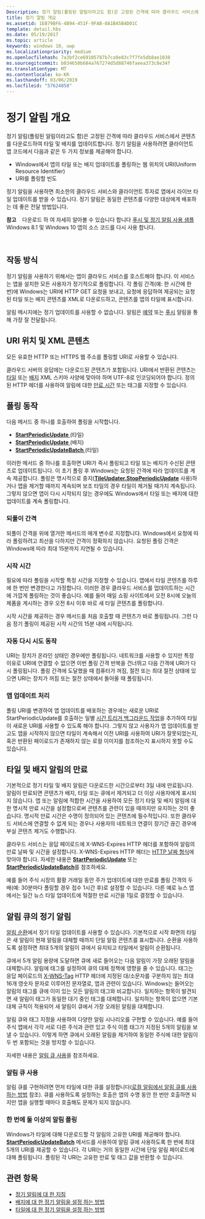 ```yaml
---
Description: 정기 알림(폴링된 알림이라고도 함)은 고정된 간격에 따라 클라우드 서비스에서 콘텐츠를 다운로드하여 타일 및 배지를 업데이트합니다.
title: 정기 알림 개요
ms.assetid: 1EB79BF6-4B94-451F-9FAB-0A1B45B4D01C
template: detail.hbs
ms.date: 05/19/2017
ms.topic: article
keywords: windows 10, uwp
ms.localizationpriority: medium
ms.openlocfilehash: 7a3bf2ce69105787b7ca9e83c7f7fe5db8ae1038
ms.sourcegitcommit: b034650b684a767274d5d88746faeea373c8e34f
ms.translationtype: MT
ms.contentlocale: ko-KR
ms.lasthandoff: 03/06/2019
ms.locfileid: "57624858"
---
```

# <a name="periodic-notification-overview"></a>정기 알림 개요
 


정기 알림(폴링된 알림이라고도 함)은 고정된 간격에 따라 클라우드 서비스에서 콘텐츠를 다운로드하여 타일 및 배지를 업데이트합니다. 정기 알림을 사용하려면 클라이언트 앱 코드에서 다음과 같은 두 가지 정보를 제공해야 합니다.

-   Windows에서 앱의 타일 또는 배지 업데이트를 폴링하는 웹 위치의 URI(Uniform Resource Identifier)
-   URI를 폴링할 빈도

정기 알림을 사용하면 최소한의 클라우드 서비스와 클라이언트 투자로 앱에서 라이브 타일 업데이트를 받을 수 있습니다. 정기 알림은 동일한 콘텐츠를 다양한 대상에게 배포하는 데 좋은 전달 방법입니다.

**참고**    다운로드 하 여 자세히 알아볼 수 있습니다 합니다 [푸시 및 정기 알림 사용 샘플](https://go.microsoft.com/fwlink/p/?linkid=231476) Windows 8.1 및 Windows 10 앱의 소스 코드를 다시 사용 합니다.

 

## <a name="how-it-works"></a>작동 방식


정기 알림을 사용하기 위해서는 앱이 클라우드 서비스를 호스트해야 합니다. 이 서비스는 앱을 설치한 모든 사용자가 정기적으로 폴링합니다. 각 폴링 간격(예: 한 시간에 한 번)에 Windows는 URI에 HTTP GET 요청을 보내고, 요청에 응답하여 제공되는 요청된 타일 또는 배지 콘텐츠를 XML로 다운로드하고, 콘텐츠를 앱의 타일에 표시합니다.

알림 메시지에는 정기 업데이트를 사용할 수 없습니다. 알림은 [예약](https://msdn.microsoft.com/library/windows/apps/hh465417) 또는 [푸시](https://msdn.microsoft.com/library/windows/apps/xaml/hh868252) 알림을 통해 가장 잘 전달됩니다.

## <a name="uri-location-and-xml-content"></a>URI 위치 및 XML 콘텐츠


모든 유효한 HTTP 또는 HTTPS 웹 주소를 폴링할 URI로 사용할 수 있습니다.

클라우드 서버의 응답에는 다운로드된 콘텐츠가 포함됩니다. URI에서 반환된 콘텐츠는 [타일](adaptive-tiles-schema.md) 또는 [배지](https://msdn.microsoft.com/library/windows/apps/br212851) XML 스키마 사양에 맞아야 하며 UTF-8로 인코딩되어야 합니다. 정의된 HTTP 헤더를 사용하여 알림에 대한 [만료 시간](#expiration-of-tile-and-badge-notifications) 또는 태그를 지정할 수 있습니다.

## <a name="polling-behavior"></a>폴링 동작


다음 메서드 중 하나를 호출하여 폴링을 시작합니다.

-   [**StartPeriodicUpdate** ](https://docs.microsoft.com/uwp/api/Windows.UI.Notifications.TileUpdater#Windows_UI_Notifications_TileUpdater_StartPeriodicUpdate_Windows_Foundation_Uri_Windows_Foundation_DateTime_Windows_UI_Notifications_PeriodicUpdateRecurrence_) (타일)
-   [**StartPeriodicUpdate** ](https://docs.microsoft.com/uwp/api/Windows.UI.Notifications.BadgeUpdater#Windows_UI_Notifications_BadgeUpdater_StartPeriodicUpdate_Windows_Foundation_Uri_Windows_Foundation_DateTime_Windows_UI_Notifications_PeriodicUpdateRecurrence_) (배지)
-   [**StartPeriodicUpdateBatch** ](https://docs.microsoft.com/uwp/api/Windows.UI.Notifications.TileUpdater#Windows_UI_Notifications_TileUpdater_StartPeriodicUpdateBatch_Windows_Foundation_Collections_IIterable_1_Windows_UI_Notifications_PeriodicUpdateRecurrence_) (타일)

이러한 메서드 중 하나를 호출하면 URI가 즉시 폴링되고 타일 또는 배지가 수신된 콘텐츠로 업데이트됩니다. 이 초기 폴링 후 Windows는 요청된 간격에 따라 업데이트를 계속 제공합니다. 폴링은 명시적으로 중지([**TileUpdater.StopPeriodicUpdate**](https://docs.microsoft.com/uwp/api/Windows.UI.Notifications.TileUpdater.StopPeriodicUpdate) 사용)하거나 앱을 제거할 때까지 계속되며 보조 타일의 경우 타일이 제거될 때가지 계속됩니다. 그렇지 않으면 앱이 다시 시작되지 않는 경우에도 Windows에서 타일 또는 배지에 대한 업데이트를 계속 폴링합니다.

### <a name="the-recurrence-interval"></a>되풀이 간격

되풀이 간격을 위에 열거한 메서드의 매개 변수로 지정합니다. Windows에서 요청에 따라 폴링하려고 최선을 다하지만 간격이 정확하지 않습니다. 요청된 폴링 간격은 Windows에 따라 최대 15분까지 지연될 수 있습니다.

### <a name="the-start-time"></a>시작 시간

필요에 따라 폴링을 시작할 특정 시간을 지정할 수 있습니다. 앱에서 타일 콘텐츠를 하루에 한 번만 변경한다고 가정합니다. 이러한 경우 클라우드 서비스를 업데이트하는 시간에 가깝게 폴링하는 것이 좋습니다. 예를 들어 매일 쇼핑 사이트에서 오전 8시에 오늘의 제품을 게시하는 경우 오전 8시 이후 바로 새 타일 콘텐츠를 폴링합니다.

시작 시간을 제공하는 경우 메서드를 처음 호출할 때 콘텐츠가 바로 폴링됩니다. 그런 다음 정기 폴링이 제공된 시작 시간의 15분 내에 시작됩니다.

### <a name="automatic-retry-behavior"></a>자동 다시 시도 동작

URI는 장치가 온라인 상태인 경우에만 폴링됩니다. 네트워크를 사용할 수 있지만 특정 이유로 URI에 연결할 수 없으면 이번 폴링 간격 반복을 건너뛰고 다음 간격에 URI가 다시 폴링됩니다. 폴링 간격에 도달했을 때 컴퓨터가 꺼짐, 절전 또는 최대 절전 상태에 있으면 URI는 장치가 꺼짐 또는 절전 상태에서 돌아올 때 폴링됩니다.

### <a name="handling-app-updates"></a>앱 업데이트 처리

폴링 URI를 변경하여 앱 업데이트를 배포하는 경우에는 새로운 URI로 StartPeriodicUpdate를 호출하는 일별 [시간 트리거 백그라운드 작업](../../../launch-resume/run-a-background-task-on-a-timer-.md)을 추가하여 타일이 새로운 URI를 사용할 수 있도록 해야 합니다. 그렇지 않고 사용자가 앱 업데이트를 받고도 앱을 시작하지 않으면 타일이 계속해서 이전 URI를 사용하여 URI가 잘못되었는지, 혹은 반환된 페이로드가 존재하지 않는 로컬 이미지를 참조하는지 표시하지 못할 수도 있습니다.

## <a name="expiration-of-tile-and-badge-notifications"></a>타일 및 배지 알림의 만료


기본적으로 정기 타일 및 배지 알림은 다운로드한 시간으로부터 3일 내에 만료됩니다. 알림이 만료되면 콘텐츠가 배지, 타일 또는 큐에서 제거되고 더 이상 사용자에게 표시되지 않습니다. 앱 또는 알림에 적합한 시간을 사용하여 모든 정기 타일 및 배지 알림에 대한 명시적 만료 시간을 설정함으로써 콘텐츠를 관련이 있을 때까지만 유지하는 것이 좋습니다. 명시적 만료 시간은 수명이 정의되어 있는 콘텐츠에 필수적입니다. 또한 클라우드 서비스에 연결할 수 없게 되는 경우나 사용자의 네트워크 연결이 장기간 끊긴 경우에 부실 콘텐츠 제거도 수행합니다.

클라우드 서비스는 응답 페이로드에 X-WNS-Expires HTTP 헤더를 포함하여 알림의 만료 날짜 및 시간을 설정합니다. X-WNS-Expires HTTP 헤더는 [HTTP 날짜 형식](https://go.microsoft.com/fwlink/p/?linkid=253706)에 맞아야 합니다. 자세한 내용은 [**StartPeriodicUpdate**](https://docs.microsoft.com/uwp/api/Windows.UI.Notifications.TileUpdater#Windows_UI_Notifications_TileUpdater_StartPeriodicUpdate_Windows_Foundation_Uri_Windows_Foundation_DateTime_Windows_UI_Notifications_PeriodicUpdateRecurrence_) 또는 [**StartPeriodicUpdateBatch**](https://docs.microsoft.com/uwp/api/Windows.UI.Notifications.TileUpdater#Windows_UI_Notifications_TileUpdater_StartPeriodicUpdateBatch_Windows_Foundation_Collections_IIterable_1_Windows_UI_Notifications_PeriodicUpdateRecurrence_)를 참조하세요.

예를 들어 주식 시장의 활황 거래일 동안 주가 업데이트에 대한 만료를 폴링 간격의 두 배(예: 30분마다 폴링할 경우 접수 1시간 후)로 설정할 수 있습니다. 다른 예로 뉴스 앱에서는 일간 뉴스 타일 업데이트에 적절한 만료 시간을 1일로 결정할 수 있습니다.

## <a name="periodic-notifications-in-the-notification-queue"></a>알림 큐의 정기 알림


[알림 순환](https://msdn.microsoft.com/library/windows/apps/hh781199)에서 정기 타일 업데이트를 사용할 수 있습니다. 기본적으로 시작 화면의 타일은 새 알림이 현재 알림을 대체할 때까지 단일 알림 콘텐츠를 표시합니다. 순환을 사용하도록 설정하면 최대 5개의 알림이 큐에서 유지되고 타일에서 알림이 순환됩니다.

큐에서 5개 알림 용량에 도달하면 큐에 새로 들어오는 다음 알림이 가장 오래된 알림을 대체합니다. 알림에 태그를 설정하여 큐의 대체 정책에 영향을 줄 수 있습니다. 태그는 응답 페이로드의 [X-WNS-Tag](https://msdn.microsoft.com/library/windows/apps/hh465435.aspx#pncodes_x_wns_tag) HTTP 헤더에 지정된 대/소문자를 구분하지 않는 최대 16개 영숫자 문자로 이루어진 문자열로, 앱과 관련이 있습니다. Windows는 들어오는 알림의 태그를 큐에 이미 있는 모든 알림의 태그와 비교합니다. 일치하는 항목이 발견되면 새 알림이 태그가 동일한 대기 중인 태그를 대체합니다. 일치하는 항목이 없으면 기본 대체 규칙이 적용되어 새 알림이 큐에서 가장 오래된 알림을 대체합니다.

알림 큐와 태그 지정을 사용하여 다양한 알림 시나리오를 구현할 수 있습니다. 예를 들어 주식 앱에서 각각 서로 다른 주식과 관련 있고 주식 이름 태그가 지정된 5개의 알림을 보낼 수 있습니다. 이렇게 하면 큐에서 오래된 알림을 제거하여 동일한 주식에 대한 알림이 두 번 포함되는 것을 방지할 수 있습니다.

자세한 내용은 [알림 큐 사용](https://msdn.microsoft.com/library/windows/apps/hh781199)을 참조하세요.

### <a name="enabling-the-notification-queue"></a>알림 큐 사용

알림 큐를 구현하려면 먼저 타일에 대한 큐를 설정합니다([로컬 알림에서 알림 큐를 사용 하는 방법](https://blogs.msdn.microsoft.com/tiles_and_toasts/2016/01/05/quickstart-how-to-use-the-tile-notification-queue-with-local-notifications/) 참조). 큐를 사용하도록 설정하는 호출은 앱의 수명 동안 한 번만 호출하면 되지만 앱을 실행할 때마다 호출해도 문제가 되지 않습니다.

### <a name="polling-for-more-than-one-notification-at-a-time"></a>한 번에 둘 이상의 알림 폴링

Windows가 타일에 대해 다운로드할 각 알림의 고유한 URI를 제공해야 합니다. [  **StartPeriodicUpdateBatch**](https://docs.microsoft.com/uwp/api/Windows.UI.Notifications.TileUpdater#Windows_UI_Notifications_TileUpdater_StartPeriodicUpdateBatch_Windows_Foundation_Collections_IIterable_1_Windows_UI_Notifications_PeriodicUpdateRecurrence_) 메서드를 사용하여 알림 큐에 사용하도록 한 번에 최대 5개의 URI를 제공할 수 있습니다. 각 URI는 거의 동일한 시간에 단일 알림 페이로드에 대해 폴링됩니다. 폴링된 각 URI는 고유한 만료 및 태그 값을 반환할 수 있습니다.

## <a name="related-topics"></a>관련 항목


* [정기 알림에 대 한 지침](https://msdn.microsoft.com/library/windows/apps/hh761461)
* [배지에 대 한 정기 알림을 설정 하는 방법](https://msdn.microsoft.com/library/windows/apps/hh761476)
* [타일에 대 한 정기 알림을 설정 하는 방법](https://msdn.microsoft.com/library/windows/apps/hh761476)
 
